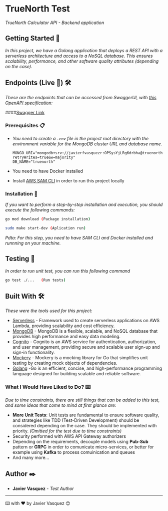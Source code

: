 # TrueNorth Test

_TrueNorth Calculator API - Backend application_

## Getting Started 🚀

_In this project, we have a Golang application that deploys a REST API with a serverless architecture and access to a NoSQL database. This ensures scalability, performance, and other software quality attributes (depending on the case)._

## Endpoints (Live 🔴) 🛠️

_These are the endpoints that can be accessed from SwaggerUI, with [this OpenAPI specification](https://raw.githubusercontent.com/JavierFVasquez/truenorth-calculator-backend/master/open_api_specification.yml):_

####[Swagger Link](https://petstore.swagger.io/?url=https://raw.githubusercontent.com/JavierFVasquez/truenorth-calculator-backend/master/open_api_specification.yml)

### Prerequisites 📋

- _You need to create a `.env` file in the project root directory with the environment variable for the MongoDB cluster URL and database name._

  ```
  MONGO_URI="mongodb+srv://javierfvasquezr:OPSysYjLRg6drbha@truenorth.yeghafr.mongodb.net/?retryWrites=true&w=majority"
  DB_NAME="truenorth"
  ```

- You need to have Docker installed
- Install [AWS SAM CLI](https://docs.aws.amazon.com/serverless-application-model/latest/developerguide/install-sam-cli.html) in order to run this project locally

### Installation 🔧

_If you want to perform a step-by-step installation and execution, you should execute the following commands:_

```bash
go mod download (Package installation)
```

```bash
sudo make start-dev (Aplication run)
```

_Pdta: For this step, you need to have SAM CLI and Docker installed and runnning on your machine._

## Testing 🧪

_In order to run unit test, you can run this following command_

```bash
go test ./...   (Run tests)
```

## Built With 🛠️

_These were the tools used for this project:_

- [Serverless](https://www.serverless.com/) - Framework used to create serverless applications on AWS Lambda, providing scalability and cost efficiency.
- [MongoDB](https://www.mongodb.com/) - MongoDB is a flexible, scalable, and NoSQL database that provides high performance and easy data modeling.
- [Cognito](https://aws.amazon.com/es/cognito/) - Cognito is an AWS service for authentication, authorization, and user management, providing secure and scalable user sign-up and sign-in functionality.
- [Mockery](https://github.com/vektra/mockery) - Mockery is a mocking library for Go that simplifies unit testing by creating mock objects of dependencies.
- [Golang](https://go.dev/) -Go is an efficient, concise, and high-performance programming language designed for building scalable and reliable software.

### What I Would Have Liked to Do? ⌨️

_Due to time constraints, there are still things that can be added to this test, and some ideas that come to mind at first glance are:_

- **More Unit Tests**: Unit tests are fundamental to ensure software quality, and strategies like TDD (Test-Driven Development) should be considered depending on the case. They should be implemented with priority. _(Omitted for the test due to time constraints)_
- Security performed with AWS API Gateway authorizers
- Depending on the requirements, decouple models using **Pub-Sub** pattern or **GRPC** in order to comunicate micro-services, or better for example using **Kafka** to process comuinication and queues
- And many more...

## Author ✒️

- **Javier Vasquez** - _Test Author_

---

⌨️ with ❤️ by Javier Vasquez 😊
